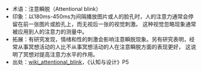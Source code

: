 + 术语：注意瞬脱（Attentional blink）
+ 印象：以180ms-450ms为间隔播放图片或人的脸孔时，人的注意力通常会停留在前一张图片或脸孔上，而无视后一张的视觉刺激。
这种视觉忽略现象通常被应用到人的注意力的测量中。
+ 拓展：有研究发现，情绪和性的刺激会影响注意瞬脱现象。另有研究表明，经常从事冥想活动的人比不从事冥想活动的人在注意瞬脱方面的表现更好，
这说明了冥想对提高注意力水平的作用。
+ 出处：[wiki_attentional_blink](https://en.wikipedia.org/wiki/Attentional_blink)，《认知与设计》P5
